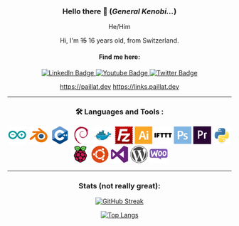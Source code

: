 <div id="header" align="center">
  
  ### Hello there 👋 (*General Kenobi...*)  
He/Him

Hi, I'm ~~15~~ 16 years old, from Switzerland.
  #### Find me here:
<div id="badges">
  <a href="https://electronique.cc/printables">
    <img src="https://img.shields.io/badge/Printables-orange?style=for-the-badge&logo=printables&logoColor=white" alt="LinkedIn Badge"/>
  </a>
  <a href="https://discord.com/users/707196665668436019">
    <img src="https://img.shields.io/badge/Discord-blue?style=for-the-badge&logo=discord&logoColor=white" alt="Youtube Badge"/>
  </a>
  <a href="https://electronique.cc">
    <img src="https://img.shields.io/badge/electronique.cc-yellow?style=for-the-badge" alt="Twitter Badge"/>
  </a>
  </div>
  
  https://paillat.dev
  https://links.paillat.dev
  
---
  
### :hammer_and_wrench: Languages and Tools :

</div>
<div align="center">
  <img src="https://github.com/devicons/devicon/blob/master/icons/arduino/arduino-original.svg" title="Arduino"  alt="Arduino" width="40" height="40"/>&nbsp;
  <img src="https://github.com/devicons/devicon/blob/master/icons/blender/blender-original.svg" title="Blender" alt="Blender" width="40" height="40"/>&nbsp;
  <img src="https://github.com/devicons/devicon/blob/master/icons/cplusplus/cplusplus-original.svg" title="C++"  alt="C++" width="40" height="40"/>&nbsp;
  <img src="https://github.com/devicons/devicon/blob/master/icons/debian/debian-original.svg" title="Debian" alt="Debian" width="40" height="40"/>&nbsp;
  <img src="https://github.com/devicons/devicon/blob/master/icons/docker/docker-original.svg" title="Docker" alt="Docker" width="40" height="40"/>&nbsp;
  <img src="https://github.com/devicons/devicon/blob/master/icons/filezilla/filezilla-plain.svg" title="Filezilla" **alt="Filezilla" width="40" height="40"/>
  <img src="https://github.com/devicons/devicon/blob/master/icons/illustrator/illustrator-plain.svg" title="Illustrator" **alt="Illustrator" width="40" height="40"/>
  <img src="https://github.com/devicons/devicon/blob/master/icons/ifttt/ifttt-original.svg" title="IFTTT" **alt="IFTTT" width="40" height="40"/>
  <img src="https://github.com/devicons/devicon/blob/master/icons/photoshop/photoshop-plain.svg" title="Photoshop" **alt="Photoshop" width="40" height="40"/>
  <img src="https://github.com/devicons/devicon/blob/master/icons/premierepro/premierepro-plain.svg" title="Premiere pro" **alt="Premiere pro" width="40" height="40"/>
  <img src="https://github.com/devicons/devicon/blob/master/icons/python/python-original.svg" title="Python" **alt="Python" width="40" height="40"/>
  <img src="https://github.com/devicons/devicon/blob/master/icons/raspberrypi/raspberrypi-original.svg" title="Raspberry" **alt="Raspberry" width="40" height="40"/>
  <img src="https://github.com/devicons/devicon/blob/master/icons/ubuntu/ubuntu-plain.svg" title="Ubuntu" **alt="Ubuntu" width="40" height="40"/>
  <img src="https://github.com/devicons/devicon/blob/master/icons/visualstudio/visualstudio-plain.svg" title="Visualstudio" **alt="Visualstudio" width="40" height="40"/>
  <img src="https://github.com/devicons/devicon/blob/master/icons/wordpress/wordpress-plain.svg" title="Wordpress" **alt="Wordpress" width="40" height="40"/>
  <img src="https://github.com/devicons/devicon/blob/master/icons/woocommerce/woocommerce-original.svg" title="Woocommerce" **alt="Woocommerce" width="40" height="40"/>

---

###  Stats (not really great):
[![GitHub Streak](http://github-readme-streak-stats.herokuapp.com?user=Paillat-dev&theme=dark&background=000000)](https://git.io/streak-stats)

[![Top Langs](https://github-readme-stats.vercel.app/api/top-langs/?username=Paillat-dev&layout=compact&theme=dark)](https://github.com/anuraghazra/github-readme-stats)

  <!--
ADD FUSION 360 ADD OCTOPRINT ADD WIN11 ADD WIN10 ADD winftp ADD easyeda ADD fritzing ADD 
**Paillat-dev/Paillat-dev** is a ✨ _special_ ✨ repository because its `README.md` (this file) appears on your GitHub profile.

Here are some ideas to get you started:

- 🔭 I’m currently working on ...
- 🌱 I’m currently learning ...
- 👯 I’m looking to collaborate on ...
- 🤔 I’m looking for help with ...
- 💬 Ask me about ...
- 📫 How to reach me: ...
- 😄 Pronouns: ...
- ⚡ Fun fact: ...
-->
